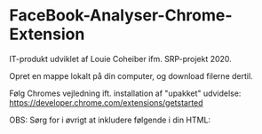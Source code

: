 # FaceBook-Analyser-Chrome-Extension

IT-produkt udviklet af Louie Coheiber ifm. SRP-projekt 2020.

Opret en mappe lokalt på din computer, og download filerne dertil.

Følg Chromes vejledning ift. installation af "upakket" udvidelse: https://developer.chrome.com/extensions/getstarted


OBS: Sørg for i øvrigt at inkludere følgende i din HTML:

<script src="https://cdn.jsdelivr.net/npm/@tensorflow/tfjs"></script>
<script src="ord.js"></script>
